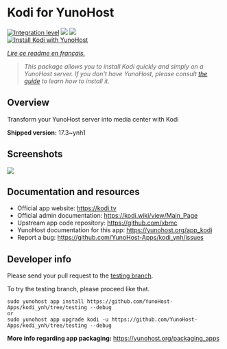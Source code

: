 <!--
N.B.: This README was automatically generated by https://github.com/YunoHost/apps/tree/master/tools/README-generator
It shall NOT be edited by hand.
-->

# Kodi for YunoHost

[![Integration level](https://dash.yunohost.org/integration/kodi.svg)](https://dash.yunohost.org/appci/app/kodi) ![](https://ci-apps.yunohost.org/ci/badges/kodi.status.svg) ![](https://ci-apps.yunohost.org/ci/badges/kodi.maintain.svg)  
[![Install Kodi with YunoHost](https://install-app.yunohost.org/install-with-yunohost.svg)](https://install-app.yunohost.org/?app=kodi)

*[Lire ce readme en français.](./README_fr.md)*

> *This package allows you to install Kodi quickly and simply on a YunoHost server.
If you don't have YunoHost, please consult [the guide](https://yunohost.org/#/install) to learn how to install it.*

## Overview

Transform your YunoHost server into media center with Kodi

**Shipped version:** 17.3~ynh1



## Screenshots

![](./doc/screenshots/screenshot1.gif)

## Documentation and resources

* Official app website: https://kodi.tv
* Official admin documentation: https://kodi.wiki/view/Main_Page
* Upstream app code repository: https://github.com/xbmc
* YunoHost documentation for this app: https://yunohost.org/app_kodi
* Report a bug: https://github.com/YunoHost-Apps/kodi_ynh/issues

## Developer info

Please send your pull request to the [testing branch](https://github.com/YunoHost-Apps/kodi_ynh/tree/testing).

To try the testing branch, please proceed like that.
```
sudo yunohost app install https://github.com/YunoHost-Apps/kodi_ynh/tree/testing --debug
or
sudo yunohost app upgrade kodi -u https://github.com/YunoHost-Apps/kodi_ynh/tree/testing --debug
```

**More info regarding app packaging:** https://yunohost.org/packaging_apps